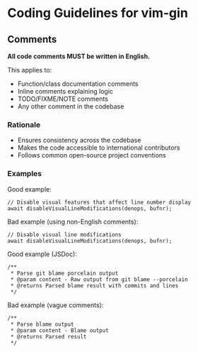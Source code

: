 # Coding Guidelines for vim-gin

## Comments

**All code comments MUST be written in English.**

This applies to:

- Function/class documentation comments
- Inline comments explaining logic
- TODO/FIXME/NOTE comments
- Any other comment in the codebase

### Rationale

- Ensures consistency across the codebase
- Makes the code accessible to international contributors
- Follows common open-source project conventions

### Examples

Good example:

```
// Disable visual features that affect line number display
await disableVisualLineModifications(denops, bufnr);
```

Bad example (using non-English comments):

```
// Disable visual line modifications
await disableVisualLineModifications(denops, bufnr);
```

Good example (JSDoc):

```
/**
 * Parse git blame porcelain output
 * @param content - Raw output from git blame --porcelain
 * @returns Parsed blame result with commits and lines
 */
```

Bad example (vague comments):

```
/**
 * Parse blame output
 * @param content - Blame output
 * @returns Parsed result
 */
```
